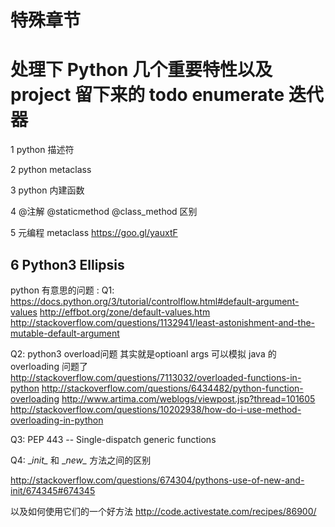 # 特殊章节

# 处理下 Python 几个重要特性以及 project 留下来的 todo enumerate 迭代器

1 python 描述符 

2 python metaclass

3 python 内建函数

4 @注解 @staticmethod @class_method 区别

5 元编程 metaclass   https://goo.gl/yauxtF

6 Python3 Ellipsis
----

python 有意思的问题 : 
Q1: 
https://docs.python.org/3/tutorial/controlflow.html#default-argument-values 
http://effbot.org/zone/default-values.htm  
http://stackoverflow.com/questions/1132941/least-astonishment-and-the-mutable-default-argument

Q2:
python3 overload问题 其实就是optioanl args 可以模拟 java 的 overloading 问题了
http://stackoverflow.com/questions/7113032/overloaded-functions-in-python
http://stackoverflow.com/questions/6434482/python-function-overloading
http://www.artima.com/weblogs/viewpost.jsp?thread=101605
http://stackoverflow.com/questions/10202938/how-do-i-use-method-overloading-in-python


Q3:
PEP 443 -- Single-dispatch generic functions

Q4:
\__init\__ 和 \__new\__ 方法之间的区别

http://stackoverflow.com/questions/674304/pythons-use-of-new-and-init/674345#674345

以及如何使用它们的一个好方法
http://code.activestate.com/recipes/86900/

